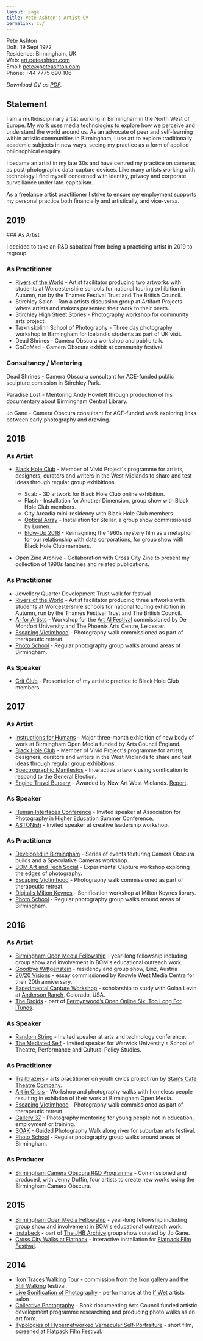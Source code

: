 ```yaml
---
layout: page
title: Pete Ashton's Artist CV
permalink: cv/
---
```


Pete Ashton  DoB: 19 Sept 1972  Residence: Birmingham, UK  Web: [art.peteashton.com](http://art.peteashton.com)  Email: pete@peteashton.com  Phone: +44 7775 690 106  

*Download CV as [PDF](http://art.peteashton.com/assets/docs/peteashton_artists_cv_2018_june.pdf).*


## Statement
I am a multidisciplinary artist working in Birmingham in the North West of Europe. My work uses media technologies to explore how we perceive and understand the world around us. As an advocate of peer and self-learning within artistic communities in Birmingham, I use art to explore traditionally academic subjects in new ways, seeing my practice as a form of applied philosophical enquiry.

I became an artist in my late 30s and have centred my practice on cameras as post-photographic data-capture devices. Like many artists working with technology I find myself concerned with identity, privacy and corporate surveillance under late-capitalism. 

As a freelance artist practitioner I strive to ensure my employment supports my personal practice both financially and artistically, and vice-versa. 

## 2019

### As Artist

I decided to take an R&D sabatical from being a practicing artist in 2019 to regroup. 

### As Practitioner
- [Rivers of the World](https://thamesfestivaltrust.org/our-work/education-programme/rivers-of-the-world) - Artist facilitator producing two artworks with students at Worcestershire schools for national touring exhibition in Autumn, run by the Thames Festival Trust and The British Council. 
- Stirchley Salon - Ran a artists discussion group at Artifact Projects where artists and makers presented their work to their peers. 
- Stirchley High Street Stories - Photography workshop for community arts project.
- Tækniskólinn School of Photography - Three day photography workshop in Birmingham for Icelandic students as part of UK visit.  
- Dead Shrines - Camera Obscura workshop and public talk. 
- CoCoMad - Camera Obscura exhibit at community festival.

### Consultancy / Mentoring

Dead Shrines - Camera Obscura consultant for ACE-funded public sculpture comission in Stirchley Park.

Paradise Lost - Mentoring Andy Howlett through production of his documentary about Birmingham Central Library. 

Jo Gane - Camera Obscura consultant for ACE-funded work exploring links between early photography and drawing.

## 2018

### As Artist
- [Black Hole Club](http://www.vividprojects.org.uk/programme/blackholeclub2018/)  - Member of Vivid Project's programme for artists, designers, curators and writers in the West Midlands to share and test ideas through regular group exhibitions.
	- Scab - 3D artwork for Black Hole Club online exhibition.
	- Flash - Installation for Another Dimension, group show with Black Hole Club members.
	- City Arcadia mini-residency with Black Hole Club members.
	- [Optical Array](http://art.peteashton.com/optical-array/)  - Installation for Stellar, a group show commissioned by Lumen. 
	- [Blow-Up 2018](http://art.peteashton.com/blow-up-2018/) - Reimagining the 1960s mystery film as a metaphor for our relationship with data corporations, for group show with Black Hole Club members.

- Open Zine Archive - Collaboration with Cross City Zine to present my collection of 1990s fanzines and related publications. 

### As Practitioner
- Jewellery Quarter Development Trust walk for festival
- [Rivers of the World](https://thamesfestivaltrust.org/our-work/education-programme/rivers-of-the-world)  - Artist facilitator producing three artworks with students at Worcestershire schools for national touring exhibition in Autumn, run by the Thames Festival Trust and The British Council.  
- [AI for Artists](https://www.phoenix.org.uk/event/ai-for-artists/)  - Workshop for the [Art AI Festival](http://art-ai.dmu.ac.uk) commissioned by De Montfort University and The Phoenix Arts Centre, Leicester.
- [Escaping Victimhood](http://www.escapingvictimhood.com)  - Photography walk commissioned as part of therapeutic retreat. 
- [Photo School](http://photo-school.co.uk/walks) -  Regular photography group walks around areas of Birmingham.

### As Speaker

- [Crit Club](https://vimeo.com/294255465) - Presentation of my artistic practice to Black Hole Club members.

## 2017
### As Artist
- [Instructions for Humans](http://art.peteashton.com/instructions-for-humans/)  - Major three-month exhibition of new body of work at Birmingham Open Media funded by Arts Council England.  
- [Black Hole Club](http://www.vividprojects.org.uk/programme/blackholeclub2018/)  - Member of Vivid Project's programme for artists, designers, curators and writers in the West Midlands to share and test ideas through regular group exhibitions.
- [Spectrographic Manifestos](http://art.peteashton.com/spectrographic_manifestoes/)  - Interactive artwork using sonification to respond to the General Election. 
- [Engine Travel Bursary](http://newartwestmidlands.co.uk/programme/engine/)  - Awarded by New Art West Midlands. [Report](http://newartwestmidlands.co.uk/editorial/pete-ashton-on-ars-electronica-linz/).

### As Speaker
- [Human Interfaces Conference](http://aphe.ac.uk/humaninterfaces/)  - Invited speaker at Association for Photography in Higher Education Summer Conference.
- [ASTONish](https://www.astonishleadership.com)  - Invited speaker at creative leadership workshop.

### As Practitioner
- [Developed in Birmingham](https://www.developedinbirmingham.com)  - Series of events featuring Camera Obscura builds and a Speculative Cameras workshop. 
- [BOM Art and Tech Social](http://www.bom.org.uk/event/artandtech-pete-ashton/)  - Experimental Capture workshop exploring the edges of photography.
- [Escaping Victimhood](http://www.escapingvictimhood.com)  - Photography walk commissioned as part of therapeutic retreat. 
- [Digitalis Milton Keynes](http://digitalismk.org)  - Sonification workshop at Milton Keynes library.
- [Photo School](http://photo-school.co.uk/walks) - Regular photography group walks around areas of Birmingham.

## 2016
### As Artist
- [Birmingham Open Media Fellowship](http://www.bom.org.uk/bom-fellows/)  - year-long fellowship including group show and involvement in BOM's educational outreach work. 
- [Goodbye Wittgenstein](http://art.peteashton.com/goodbye-wittgenstein/)  - residency and group show, Linz, Austria
- [20/20 Visions](http://art.peteashton.com/kwmc/)  - essay commissioned by Knowle West Media Centra for their 20th anniversary.
- [Experimental Capture Workshop](http://golancourses.net/capture2016/)  - scholarship to study with Golan Levin at [Anderson Ranch](https://www.andersonranch.org), Colorado, USA. - [The Droids](http://art.peteashton.com/the-droids/)  - part of [Fermynwood’s Open Online Six: Too Long For iTunes](http://www.fermynwoods.co.uk/current-programme/open-online-six/).

### As Speaker
- [Random String](http://randomstring.co)  - Invited speaker at arts and technology conference.
- [The Mediated Self](http://readinglists.warwick.ac.uk/modules/th982.html)  - Invited speaker for Warwick University's School of Theatre, Performance and Cultural Policy Studies.

### As Practitioner
- [Trailblazers](http://www.stanscafe.co.uk/trailblazers.html)  - arts practitioner on youth civics project run by [Stan's Cafe Theatre Company](http://www.stanscafe.co.uk).
- [Art in Crisis](http://www.bom.org.uk/event/art-in-crisis/)  - Workshop and photography walks with homeless people resulting in exhibtion of their work at Birmingham Open Media. 
- [Escaping Victimhood](http://www.escapingvictimhood.com)  - Photography walk commissioned as part of therapeutic retreat. 
- [Gallery 37](http://digitalbirmingham.co.uk/blog/2016/07/15/birmingham-youth-arts-programme-to-provide-free-training-in-coding/)  - Photography mentoring for young people not in education, employment or training. 
- [SOAK](https://artsforumsellyoak.wordpress.com/2016/04/21/art-soak-12-15-may-2016/)  - Guided Photography Walk along river for suburban arts festival.
- [Photo School](http://photo-school.co.uk/walks) - Regular photography group walks around areas of Birmingham.

### As Producer
- [Birmingham Camera Obscura R&D Programme](http://bhamobscura.com/artworks/)  - Commissioned and produced, with Jenny Duffin, four artists to create new works using the Birmingham Camera Obscura.

## 2015
- [Birmingham Open Media Fellowship](http://www.bom.org.uk/bom-fellows/)  - year-long fellowship including group show and involvement in BOM's educational outreach work. - [Instabeck](http://art.peteashton.com/instabeck)  - part of [The JHB Archive](http://www.jogane.co.uk/projects/286/lost-sculpture-the-jhb-archive/) group show curated by Jo Gane.
- [Cross City Walks at Flatpack](http://art.peteashton.com/xcw-flatpack/)  - interactive installation for [Flatpack Film Festival](http://flatpackfestival.org.uk).## 2014- [Ikon Traces Walking Tour](http://art.peteashton.com/ikon-traces/)  - commission from the [Ikon gallery](https://ikon-gallery.org) and the [Still Walking](http://www.stillwalking.org) festival.
- [Live Sonification of Photography](http://art.peteashton.com/live-sonification-photography/)  - performance at the [If Wet](http://www.ifwet.org.uk/documentation/if-wet-19-photo-documentation/) artists salon
- [Collective Photography](https://leanpub.com/collectivephotography)  - Book documenting Arts Council funded artistic development programme researching and producing photo walks as an art form. 
- [Typologies of Hypernetworked Vernacular Self-Portraiture](https://vimeo.com/90148397)  - short film, screened at [Flatpack Film Festival](http://flatpackfestival.org.uk).